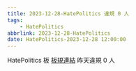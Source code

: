 ```yaml
---
title: 2023-12-28-HatePolitics 違規 0 人
tags:
    - HatePolitics
abbrlink: 2023-12-28-HatePolitics
date: HatePolitics-2023-12-28 12:00:00
---
```

HatePolitics 板 [板規連結](https://www.ptt.cc/bbs/HatePolitics/M.1617115262.A.D60.html)
昨天違規 0 人
